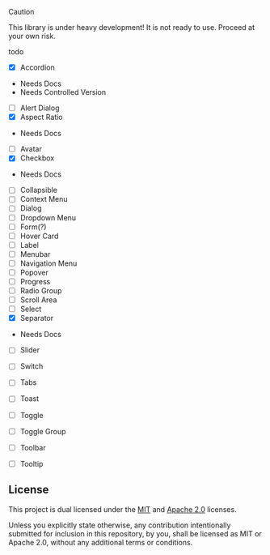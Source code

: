 > [!CAUTION]
> This library is under heavy development! It is not ready to use. Proceed at your own risk.


todo


- [x] Accordion
 - Needs Docs
 - Needs Controlled Version
- [ ] Alert Dialog
- [x] Aspect Ratio
 - Needs Docs
- [ ] Avatar
- [x] Checkbox
 - Needs Docs
- [ ] Collapsible
- [ ] Context Menu 
- [ ] Dialog
- [ ] Dropdown Menu
- [ ] Form(?)
- [ ] Hover Card
- [ ] Label
- [ ] Menubar
- [ ] Navigation Menu
- [ ] Popover
- [ ] Progress
- [ ] Radio Group
- [ ] Scroll Area
- [ ] Select
- [x] Separator
 - Needs Docs
- [ ] Slider
- [ ] Switch
- [ ] Tabs
- [ ] Toast
- [ ] Toggle
- [ ] Toggle Group
- [ ] Toolbar
- [ ] Tooltip


## License
This project is dual licensed under the [MIT](./LICENSE-MIT) and [Apache 2.0](./LICENSE-APACHE) licenses.

Unless you explicitly state otherwise, any contribution intentionally submitted for inclusion in this repository, by you, shall be licensed as MIT or Apache 2.0, without any additional terms or conditions.